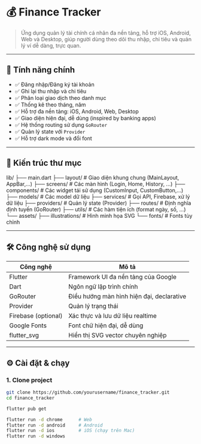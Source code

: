 # 💰 Finance Tracker

> Ứng dụng quản lý tài chính cá nhân đa nền tảng, hỗ trợ iOS, Android, Web và Desktop, giúp người dùng theo dõi thu nhập, chi tiêu và quản lý ví dễ dàng, trực quan.

---

## 🚀 Tính năng chính

- ✅ Đăng nhập/Đăng ký tài khoản
- ✅ Ghi lại thu nhập và chi tiêu
- ✅ Phân loại giao dịch theo danh mục
- ✅ Thống kê theo tháng, năm
- ✅ Hỗ trợ đa nền tảng: iOS, Android, Web, Desktop
- ✅ Giao diện hiện đại, dễ dùng (inspired by banking apps)
- ✅ Hệ thống routing sử dụng `GoRouter`
- ✅ Quản lý state với `Provider`
- ✅ Hỗ trợ dark mode và đổi font

---

## 🧱 Kiến trúc thư mục

lib/
├── main.dart
├── layout/ # Giao diện khung chung (MainLayout, AppBar,...)
├── screens/ # Các màn hình (Login, Home, History, ...)
├── components/ # Các widget tái sử dụng (CustomInput, CustomButton,...)
├── models/ # Các model dữ liệu
├── services/ # Gọi API, Firebase, xử lý dữ liệu
├── providers/ # Quản lý state (Provider)
├── routes/ # Định nghĩa định tuyến (GoRouter)
├── utils/ # Các hàm tiện ích (format ngày, số, ...)
└── assets/
├── illustrations/ # Hình minh họa SVG
└── fonts/ # Fonts tùy chỉnh


---

## 🛠️ Công nghệ sử dụng

| Công nghệ     | Mô tả                                |
|---------------|----------------------------------------|
| Flutter       | Framework UI đa nền tảng của Google     |
| Dart          | Ngôn ngữ lập trình chính               |
| GoRouter      | Điều hướng màn hình hiện đại, declarative |
| Provider      | Quản lý trạng thái                     |
| Firebase (optional) | Xác thực và lưu dữ liệu realtime     |
| Google Fonts  | Font chữ hiện đại, dễ dùng             |
| flutter_svg   | Hiển thị SVG vector chuyên nghiệp       |

---

## ⚙️ Cài đặt & chạy

### 1. Clone project
```bash
git clone https://github.com/yourusername/finance_tracker.git
cd finance_tracker

flutter pub get

flutter run -d chrome      # Web
flutter run -d android     # Android
flutter run -d ios         # iOS (chạy trên Mac)
flutter run -d windows  